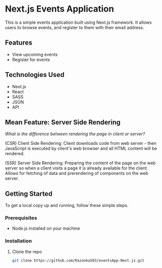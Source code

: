 # Next.js Events Application

This is a simple events application built using Next.js framework. It allows users to browse events, and register to them with their email address. 

## Features

- View upcoming events
- Register for events

## Technologies Used

- Next.js
- React
- SASS
- JSON
- API

## Mean Feature: Server Side Rendering

*What is the difference between rendering the page 
in client or server?*

(CSR) Client Side Rendering: Client downloads code from web server - 
then JavaScript is executed by client's web browser
and all HTML content will be rendered.

(SSR) Server Side Rendering: Preparing the content of the page on the 
web server so when a client visits a page it is already available for
the client. Allows for fetching of data and prerendering of components on 
the web server.
  
## Getting Started

To get a local copy up and running, follow these simple steps.

### Prerequisites

- Node.js installed on your machine

### Installation

1. Clone the repo
   ```sh
   git clone https://github.com/Kazooka503/eventsApp-Next.js.git
